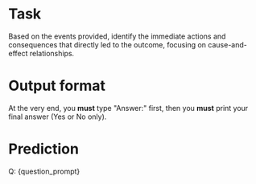 # Task
Based on the events provided, identify the immediate actions and consequences that directly led to the outcome, focusing on cause-and-effect relationships.

# Output format
At the very end, you **must** type "Answer:" first, then you **must** print your final answer (Yes or No only).

# Prediction
Q: {question_prompt}